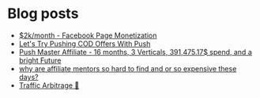 # Blog posts
<!-- BLOG-POST-LIST:START -->
- [$2k/month - Facebook Page Monetization](https://afflift.com/f/threads/2k-month-facebook-page-monetization.10637/)
- [Let&#39;s Try Pushing COD Offers With Push](https://afflift.com/f/threads/lets-try-pushing-cod-offers-with-push.10646/)
- [Push Master Affiliate - 16 months, 3 Verticals, 391,475.17$ spend, and a bright Future](https://afflift.com/f/threads/push-master-affiliate-16-months-3-verticals-391-475-17-spend-and-a-bright-future.10642/)
- [why are affiliate mentors so hard to find and or so expensive these days?](https://afflift.com/f/threads/why-are-affiliate-mentors-so-hard-to-find-and-or-so-expensive-these-days.10631/)
- [Traffic Arbitrage 🚀](https://afflift.com/f/threads/traffic-arbitrage-%F0%9F%9A%80.10641/)
<!-- BLOG-POST-LIST:END -->
